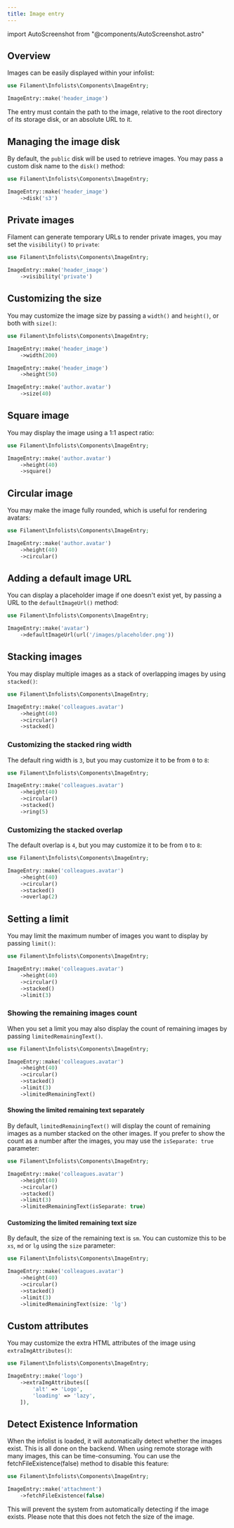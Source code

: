 ```yaml
---
title: Image entry
---
```

import AutoScreenshot from "@components/AutoScreenshot.astro"

## Overview

Images can be easily displayed within your infolist:

```php
use Filament\Infolists\Components\ImageEntry;

ImageEntry::make('header_image')
```

The entry must contain the path to the image, relative to the root directory of its storage disk, or an absolute URL to it.

<AutoScreenshot name="infolists/entries/image/simple" alt="Image entry" version="3.x" />

## Managing the image disk

By default, the `public` disk will be used to retrieve images. You may pass a custom disk name to the `disk()` method:

```php
use Filament\Infolists\Components\ImageEntry;

ImageEntry::make('header_image')
    ->disk('s3')
```

## Private images

Filament can generate temporary URLs to render private images, you may set the `visibility()` to `private`:

```php
use Filament\Infolists\Components\ImageEntry;

ImageEntry::make('header_image')
    ->visibility('private')
```

## Customizing the size

You may customize the image size by passing a `width()` and `height()`, or both with `size()`:

```php
use Filament\Infolists\Components\ImageEntry;

ImageEntry::make('header_image')
    ->width(200)

ImageEntry::make('header_image')
    ->height(50)

ImageEntry::make('author.avatar')
    ->size(40)
```

## Square image

You may display the image using a 1:1 aspect ratio:

```php
use Filament\Infolists\Components\ImageEntry;

ImageEntry::make('author.avatar')
    ->height(40)
    ->square()
```

<AutoScreenshot name="infolists/entries/image/square" alt="Square image entry" version="3.x" />

## Circular image

You may make the image fully rounded, which is useful for rendering avatars:

```php
use Filament\Infolists\Components\ImageEntry;

ImageEntry::make('author.avatar')
    ->height(40)
    ->circular()
```

<AutoScreenshot name="infolists/entries/image/circular" alt="Circular image entry" version="3.x" />

## Adding a default image URL

You can display a placeholder image if one doesn't exist yet, by passing a URL to the `defaultImageUrl()` method:

```php
use Filament\Infolists\Components\ImageEntry;

ImageEntry::make('avatar')
    ->defaultImageUrl(url('/images/placeholder.png'))
```

## Stacking images

You may display multiple images as a stack of overlapping images by using `stacked()`:

```php
use Filament\Infolists\Components\ImageEntry;

ImageEntry::make('colleagues.avatar')
    ->height(40)
    ->circular()
    ->stacked()
```

<AutoScreenshot name="infolists/entries/image/stacked" alt="Stacked image entry" version="3.x" />

### Customizing the stacked ring width

The default ring width is `3`, but you may customize it to be from `0` to `8`:

```php
use Filament\Infolists\Components\ImageEntry;

ImageEntry::make('colleagues.avatar')
    ->height(40)
    ->circular()
    ->stacked()
    ->ring(5)
```

### Customizing the stacked overlap

The default overlap is `4`, but you may customize it to be from `0` to `8`:

```php
use Filament\Infolists\Components\ImageEntry;

ImageEntry::make('colleagues.avatar')
    ->height(40)
    ->circular()
    ->stacked()
    ->overlap(2)
```

## Setting a limit

You may limit the maximum number of images you want to display by passing `limit()`:

```php
use Filament\Infolists\Components\ImageEntry;

ImageEntry::make('colleagues.avatar')
    ->height(40)
    ->circular()
    ->stacked()
    ->limit(3)
```

<AutoScreenshot name="infolists/entries/image/limited" alt="Limited image entry" version="3.x" />

### Showing the remaining images count

When you set a limit you may also display the count of remaining images by passing `limitedRemainingText()`.

```php
use Filament\Infolists\Components\ImageEntry;

ImageEntry::make('colleagues.avatar')
    ->height(40)
    ->circular()
    ->stacked()
    ->limit(3)
    ->limitedRemainingText()
```

<AutoScreenshot name="infolists/entries/image/limited-remaining-text" alt="Limited image entry with remaining text" version="3.x" />

#### Showing the limited remaining text separately

By default, `limitedRemainingText()` will display the count of remaining images as a number stacked on the other images. If you prefer to show the count as a number after the images, you may use the `isSeparate: true` parameter:

```php
use Filament\Infolists\Components\ImageEntry;

ImageEntry::make('colleagues.avatar')
    ->height(40)
    ->circular()
    ->stacked()
    ->limit(3)
    ->limitedRemainingText(isSeparate: true)
```

<AutoScreenshot name="infolists/entries/image/limited-remaining-text-separately" alt="Limited image entry with remaining text separately" version="3.x" />

#### Customizing the limited remaining text size

By default, the size of the remaining text is `sm`. You can customize this to be `xs`, `md` or `lg` using the `size` parameter:

```php
use Filament\Infolists\Components\ImageEntry;

ImageEntry::make('colleagues.avatar')
    ->height(40)
    ->circular()
    ->stacked()
    ->limit(3)
    ->limitedRemainingText(size: 'lg')
```

## Custom attributes

You may customize the extra HTML attributes of the image using `extraImgAttributes()`:

```php
use Filament\Infolists\Components\ImageEntry;

ImageEntry::make('logo')
    ->extraImgAttributes([
        'alt' => 'Logo',
        'loading' => 'lazy',
    ]),
```

## Detect Existence Information
When the infolist is loaded, it will automatically detect whether the images exist. This is all done on the backend. When using remote storage with many images, this can be time-consuming. You can use the fetchFileExistence(false) method to disable this feature:

```php
use Filament\Infolists\Components\ImageEntry;

ImageEntry::make('attachment')
    ->fetchFileExistence(false)
```

This will prevent the system from automatically detecting if the image exists. Please note that this does not fetch the size of the image.
